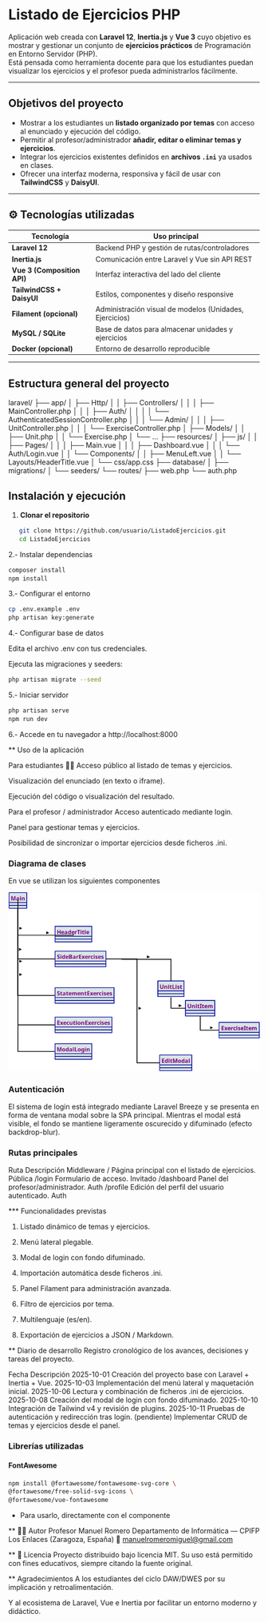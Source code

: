 #  Listado de Ejercicios PHP 


Aplicación web creada con **Laravel 12**, **Inertia.js** y **Vue 3** cuyo objetivo es mostrar y gestionar un conjunto de **ejercicios prácticos** de Programación en Entorno Servidor (PHP).  
Está pensada como herramienta docente para que los estudiantes puedan visualizar los ejercicios y el profesor pueda administrarlos fácilmente.

---

##  Objetivos del proyecto

- Mostrar a los estudiantes un **listado organizado por temas** con acceso al enunciado y ejecución del código.
- Permitir al profesor/administrador **añadir, editar o eliminar temas y ejercicios**.
- Integrar los ejercicios existentes definidos en **archivos `.ini`** ya usados en clases.
- Ofrecer una interfaz moderna, responsiva y fácil de usar con **TailwindCSS** y **DaisyUI**.

---

## ⚙ Tecnologías utilizadas

| Tecnología | Uso principal |
|-------------|---------------|
| **Laravel 12** | Backend PHP y gestión de rutas/controladores |
| **Inertia.js** | Comunicación entre Laravel y Vue sin API REST |
| **Vue 3 (Composition API)** | Interfaz interactiva del lado del cliente |
| **TailwindCSS + DaisyUI** | Estilos, componentes y diseño responsive |
| **Filament (opcional)** | Administración visual de modelos (Unidades, Ejercicios) |
| **MySQL / SQLite** | Base de datos para almacenar unidades y ejercicios |
| **Docker (opcional)** | Entorno de desarrollo reproducible |

---

##  Estructura general del proyecto

laravel/
├── app/
│ ├── Http/
│ │ ├── Controllers/
│ │ │ ├── MainController.php
│ │ │ ├── Auth/
│ │ │ │ └── AuthenticatedSessionController.php
│ │ │ └── Admin/
│ │ │ ├── UnitController.php
│ │ │ └── ExerciseController.php
│ ├── Models/
│ │ ├── Unit.php
│ │ └── Exercise.php
│ └── ...
├── resources/
│ ├── js/
│ │ ├── Pages/
│ │ │ ├── Main.vue
│ │ │ ├── Dashboard.vue
│ │ │ └── Auth/Login.vue
│ │ └── Components/
│ │ ├── MenuLeft.vue
│ │ └── Layouts/HeaderTitle.vue
│ └── css/app.css
├── database/
│ ├── migrations/
│ └── seeders/
└── routes/
├── web.php
└── auth.php



##  Instalación y ejecución

1. **Clonar el repositorio**

```bash
   git clone https://github.com/usuario/ListadoEjercicios.git
   cd ListadoEjercicios
```
   
2.-  Instalar dependencias

```bash
composer install
npm install
```

3.- Configurar el entorno

```bash
cp .env.example .env
php artisan key:generate
```

4.- Configurar base de datos

Edita el archivo .env con tus credenciales.

Ejecuta las migraciones y seeders:

```bash
php artisan migrate --seed
```

5.- Iniciar servidor

```bash
php artisan serve
npm run dev
```


6.- Accede en tu navegador a http://localhost:8000

** Uso de la aplicación

Para estudiantes 👩‍🏫 
Acceso público al listado de temas y ejercicios.

Visualización del enunciado (en texto o iframe).

Ejecución del código o visualización del resultado.

Para el profesor / administrador
Acceso autenticado mediante login.

Panel para gestionar temas y ejercicios.

Posibilidad de sincronizar o importar ejercicios desde ficheros .ini.





### Diagrama de clases
En vue se utilizan los siguientes componentes

![./documentacion/da](./documentacion/diagramas/Clases_Vue_Main.png)

###  Autenticación
El sistema de login está integrado mediante Laravel Breeze y se presenta en forma de ventana modal sobre la SPA principal.
Mientras el modal está visible, el fondo se mantiene ligeramente oscurecido y difuminado (efecto backdrop-blur).

###  Rutas principales
Ruta	Descripción	Middleware
/	Página principal con el listado de ejercicios.	Pública
/login	Formulario de acceso.	Invitado
/dashboard	Panel del profesor/administrador.	Auth
/profile	Edición del perfil del usuario autenticado.	Auth

*** Funcionalidades previstas
1.  Listado dinámico de temas y ejercicios.

1. Menú lateral plegable.

1. Modal de login con fondo difuminado.

1. Importación automática desde ficheros .ini.

1. Panel Filament para administración avanzada.

1. Filtro de ejercicios por tema.

1. Multilenguaje (es/en).

1. Exportación de ejercicios a JSON / Markdown.

** Diario de desarrollo
Registro cronológico de los avances, decisiones y tareas del proyecto.

Fecha	Descripción
2025-10-01	Creación del proyecto base con Laravel + Inertia + Vue.
2025-10-03	Implementación del menú lateral y maquetación inicial.
2025-10-06	Lectura y combinación de ficheros .ini de ejercicios.
2025-10-08	Creación del modal de login con fondo difuminado.
2025-10-10	Integración de Tailwind v4 y revisión de plugins.
2025-10-11	Pruebas de autenticación y redirección tras login.
(pendiente)	Implementar CRUD de temas y ejercicios desde el panel.



### Librerías utilizadas
#### FontAwesome
```bash
npm install @fortawesome/fontawesome-svg-core \
@fortawesome/free-solid-svg-icons \
@fortawesome/vue-fontawesome
```

* Para usarlo, directamente con el componente 


** 👨‍💻 Autor
Profesor Manuel Romero
Departamento de Informática — CPIFP Los Enlaces (Zaragoza, España)
📧 manuelromeromiguel@gmail.com

** 📄 Licencia
Proyecto distribuido bajo licencia MIT.
Su uso está permitido con fines educativos, siempre citando la fuente original.


** Agradecimientos
A los estudiantes del ciclo DAW/DWES por su implicación y retroalimentación.

Y al ecosistema de Laravel, Vue e Inertia por facilitar un entorno moderno y didáctico.



